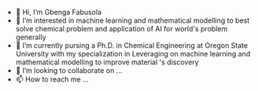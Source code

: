 - 👋 Hi, I’m Gbenga Fabusola
- 👀 I’m interested in machine learning and mathematical modelling to best solve chemical problem and application of AI for world's problem generally
- 🌱 I’m currently pursing a Ph.D. in Chemical Engineering at Oregon State University with my specialization in Leveraging on machine learning and mathematical modelling to improve material 's discovery
- 💞️ I’m looking to collaborate on ...
- 📫 How to reach me ...

<!---
Fabuloski/Fabuloski is a ✨ special ✨ repository because its `README.md` (this file) appears on your GitHub profile.
You can click the Preview link to take a look at your changes.
--->

